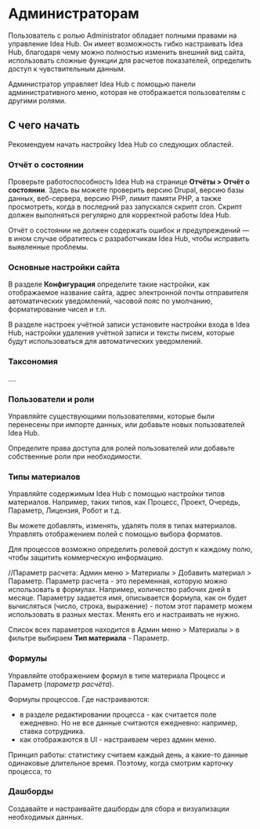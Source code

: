 # Администраторам

Пользователь с ролью Administrator обладает полными правами на управление Idea Hub. Он имеет возможность гибко настраивать Idea Hub, благодаря чему можно полностью изменить внешний вид сайта, использовать сложные функции для расчетов показателей, определить доступ к чувствительным данным.

Администратор управляет Idea Hub с помощью панели административного меню, которая не отображается пользователям с другими ролями.

## С чего начать

Рекомендуем начать настройку Idea Hub со следующих областей.

### Отчёт о состоянии

Проверьте работоспособность Idea Hub на странице **Отчёты > Отчёт о состоянии**. Здесь вы можете проверить версию Drupal, версию базы данных, веб-сервера, версию PHP, лимит памяти PHP, а также просмотреть, когда в последний раз запускался скрипт cron. Скрипт должен выполняться регулярно для корректной работы Idea Hub. 

Отчёт о состоянии не должен содержать ошибок и предупреждений — в ином случае обратитесь с разработчикам Idea Hub, чтобы исправить выявленные проблемы. 

### Основные настройки сайта

В разделе **Конфигурация** определите такие настройки, как отображаемое название сайта, адрес электронной почты отправителя автоматических уведомлений, часовой пояс по умолчанию, форматирование чисел и т.п.

В разделе настроек учётной записи установите настройки входа в Idea Hub, настройки удаления учётной записи и тексты писем, которые будут использоваться для автоматических уведомлений.


### Таксономия

....

### Пользователи и роли 

Управляйте существующими пользователями, которые были перенесены при импорте данных, или добавьте новых пользователей Idea Hub. 

Определите права доступа для ролей пользователей или добавьте собственные роли при необходимости.

### Типы материалов

Управляйте содержимым Idea Hub с помощью настройки типов материалов. Например, таких типов, как Процесс, Проект, Очередь, Параметр, Лицензия, Робот и т.д.

Вы можете добавлять, изменять, удалять поля в типах материалов. Управлять отображением полей с помощью выбора форматов.

Для процессов возможно определить ролевой доступ к каждому полю, чтобы защитить коммерческую информацию.

//Параметр расчета: Админ меню > Материалы > Добавить материал > Параметр. Параметр расчета - это переменная, которую можно использовать в формулах. Например, количество рабочих дней в месяце. Параметру задается имя, описывается формула, как он будет вычисляться (число, строка, выражение) - потом этот параметр можем использовать в разных местах. Менять его и настраивать не нужно. 

Список всех параметров находится в Админ меню > Материалы > в фильтре выбираем **Тип материала** - Параметр.

### Формулы 
Управляйте отображением формул в типе материала Процесс и Параметр (*параметр расчёта*).

Формулы процессов. Где настраиваются:
* в разделе редактировании процесса - как считается поле ежедневно. Но не все данные считаются ежедневно: например, ставка сотрудника. 
* как отображаются в UI - настраиваем через админ меню. 
 
Принцип работы:
статистику считаем каждый день, а какие-то данные одинаковые длительное время. Поэтому, когда смотрим карточку процесса, то 

### Дашборды

Создавайте и настраивайте дашборды для сбора и визуализации необходимых данных. 
